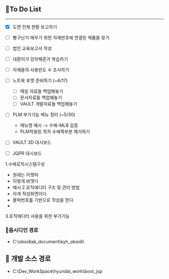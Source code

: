 
## 📌To Do List
---

- [x] 도면 전체 현황 보고하기
- [ ] 빵구난거 매꾸기 위한 자재번호에 연결된 제품들 찾기
- [ ] 법인 교육보고서 작성
- [ ] 대환이가 강의해준거 복습하기
- [ ] 자재들의 사용빈도 수 조사하기


- [ ] 노트북 포맷 준비하기 (~6/17)
	- [ ] 메일 자료들 백업해놓기
	- [ ] 문서자료들 백업해놓기
	- [ ] VAULT 개발자료들 백업해놓기
- [ ] PLM 부가기능 메뉴 정리 (~5/30)
	- 메뉴명 예시 -> 수배-MLB 검증
	- PLM적용된 목차 수배쪽부분 제거하기
- [ ] VAULT 3D 대시보드
- [ ] JQPR 대시보드


1.수배로직시스템구성
- 원래는 이랫따
- 이렇게 바꼇다
- 예시
2.로직에디터 구조 및 관리 방법
- 아게 작성화면이다.
- 블럭번호를 기반으로 작성을 한다.
-
3.로직에디터 사용을 위한 부가기능

### 🔗옵시디언 경로
- C:\obsidiak_document\kyh_obsidi\


## **🔗** 개발 소스 경로
- C:\Dev_WorkSpace\hyundai_work\boot_jsp
